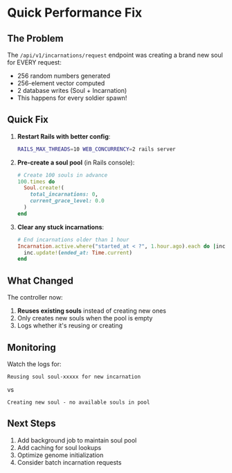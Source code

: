 # Quick Performance Fix

## The Problem

The `/api/v1/incarnations/request` endpoint was creating a brand new soul for EVERY request:
- 256 random numbers generated
- 256-element vector computed
- 2 database writes (Soul + Incarnation)
- This happens for every soldier spawn!

## Quick Fix

1. **Restart Rails with better config**:
   ```bash
   RAILS_MAX_THREADS=10 WEB_CONCURRENCY=2 rails server
   ```

2. **Pre-create a soul pool** (in Rails console):
   ```ruby
   # Create 100 souls in advance
   100.times do
     Soul.create!(
       total_incarnations: 0,
       current_grace_level: 0.0
     )
   end
   ```

3. **Clear any stuck incarnations**:
   ```ruby
   # End incarnations older than 1 hour
   Incarnation.active.where("started_at < ?", 1.hour.ago).each do |inc|
     inc.update!(ended_at: Time.current)
   end
   ```

## What Changed

The controller now:
1. **Reuses existing souls** instead of creating new ones
2. Only creates new souls when the pool is empty
3. Logs whether it's reusing or creating

## Monitoring

Watch the logs for:
```
Reusing soul soul-xxxxx for new incarnation
```
vs
```
Creating new soul - no available souls in pool
```

## Next Steps

1. Add background job to maintain soul pool
2. Add caching for soul lookups
3. Optimize genome initialization
4. Consider batch incarnation requests